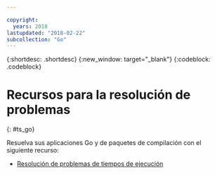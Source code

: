 ```yaml
---

copyright:
  years: 2018
lastupdated: "2018-02-22"
subcollection: "Go"
---
```


{:shortdesc: .shortdesc}
{:new_window: target="_blank"}
{:codeblock: .codeblock}

# Recursos para la resolución de problemas
{: #ts_go}

Resuelva sus aplicaciones Go y de paquetes de compilación con el siguiente recurso:

* [Resolución de problemas de tiempos de ejecución](docs/runtimes-common/ts_runtimes.html#runtimes)
